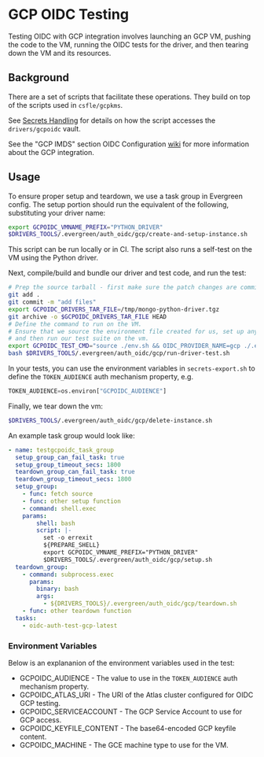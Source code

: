 # GCP OIDC Testing

Testing OIDC with GCP integration involves launching an GCP VM,
pushing the code to the VM, running the OIDC tests for the driver,
and then tearing down the VM and its resources.

## Background

There are a set of scripts that facilitate these operations.
They build on top of the scripts used in `csfle/gcpkms`.

See [Secrets Handling](../secrets_handling/README.md) for details on how the script accesses the `drivers/gcpoidc` vault.

See the "GCP IMDS" section OIDC Configuration [wiki](https://wiki.corp.mongodb.com/display/ENG/OIDC+Configuration#OIDCConfiguration-GCPIMDS) for more information about the GCP integration.

## Usage

To ensure proper setup and teardown, we use a task group in Evergreen config.  The setup portion
should run the equivalent of the following, substituting your driver name:

```bash
export GCPOIDC_VMNAME_PREFIX="PYTHON_DRIVER"
$DRIVERS_TOOLS/.evergreen/auth_oidc/gcp/create-and-setup-instance.sh
```

This script can be run locally or in CI.  The script also runs a self-test on the VM using the Python driver.

Next, compile/build and bundle our driver and test code, and run the test:

```bash
# Prep the source tarball - first make sure the patch changes are committed before using `git archive`.
git add .
git commit -m "add files"
export GCPOIDC_DRIVERS_TAR_FILE=/tmp/mongo-python-driver.tgz
git archive -o $GCPOIDC_DRIVERS_TAR_FILE HEAD
# Define the command to run on the VM.
# Ensure that we source the environment file created for us, set up any other variables we need,
# and then run our test suite on the vm.
export GCPOIDC_TEST_CMD="source ./env.sh && OIDC_PROVIDER_NAME=gcp ./.evergreen/run-mongodb-oidc-test.sh"
bash $DRIVERS_TOOLS/.evergreen/auth_oidc/gcp/run-driver-test.sh
```

In your tests, you can use the environment variables in `secrets-export.sh` to define the `TOKEN_AUDIENCE`
auth mechanism property, e.g.

```python
TOKEN_AUDIENCE=os.environ["GCPOIDC_AUDIENCE"]
```

Finally, we tear down the vm:

```bash
$DRIVERS_TOOLS/.evergreen/auth_oidc/gcp/delete-instance.sh
```

An example task group would look like:

```yaml
- name: testgcpoidc_task_group
  setup_group_can_fail_task: true
  setup_group_timeout_secs: 1800
  teardown_group_can_fail_task: true
  teardown_group_timeout_secs: 1800
  setup_group:
    - func: fetch source
    - func: other setup function
    - command: shell.exec
    params:
        shell: bash
        script: |-
          set -o errexit
          ${PREPARE_SHELL}
          export GCPOIDC_VMNAME_PREFIX="PYTHON_DRIVER"
          $DRIVERS_TOOLS/.evergreen/auth_oidc/gcp/setup.sh
  teardown_group:
    - command: subprocess.exec
      params:
        binary: bash
        args:
          - ${DRIVERS_TOOLS}/.evergreen/auth_oidc/gcp/teardown.sh
    - func: other teardown function
  tasks:
    - oidc-auth-test-gcp-latest
```

### Environment Variables

Below is an explananion of the environment variables used in the test:

- GCPOIDC_AUDIENCE - The value to use in the `TOKEN_AUDIENCE` auth mechanism property.
- GCPOIDC_ATLAS_URI - The URI of the Atlas cluster configured for OIDC GCP testing.
- GCPOIDC_SERVICEACCOUNT - The GCP Service Account to use for GCP access.
- GCPOIDC_KEYFILE_CONTENT - The base64-encoded GCP keyfile content.
- GCPOIDC_MACHINE - The GCE machine type to use for the VM.
